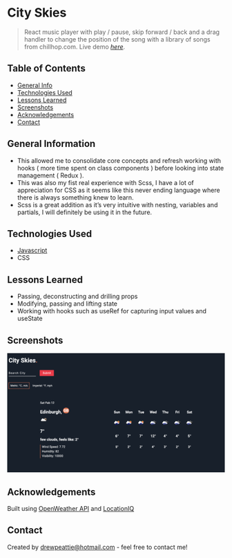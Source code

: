 # City Skies
> React music player with play / pause, skip forward / back and a drag handler to change the position of the song with a library of songs from chillhop.com.
> Live demo [_here_](https://chillhop-phi.vercel.app/).

## Table of Contents
* [General Info](#general-information)
* [Technologies Used](#technologies-used)
* [Lessons Learned](#Lessons-learned)
* [Screenshots](#screenshots)
* [Acknowledgements](#acknowledgements)
* [Contact](#contact)

## General Information
- This allowed me to consolidate core concepts and refresh working with hooks ( more time spent on class components ) before looking into state management ( Redux ).
- This was also my fist real experience with Scss, I have a lot of appreciation for CSS as it seems like this never ending language where there is always something knew to learn.
- Scss is a great addition as it’s very intuitive with nesting, variables and partials, I will definitely be using it in the future.

## Technologies Used
- [Javascript](https://www.javascript.com/)
- CSS

## Lessons Learned
- Passing, deconstructing and drilling props
- Modifying, passing and lifting state
- Working with hooks such as useRef for capturing input values and useState

## Screenshots
![Weather forecast image](app_screenshot.png)

## Acknowledgements
Built using [OpenWeather API](https://openweathermap.org/) and [LocationIQ](https://locationiq.com/)

## Contact
Created by [drewpeattie@hotmail.com](mailto:drewpeattie@hotmail.com) - feel free to contact me!
